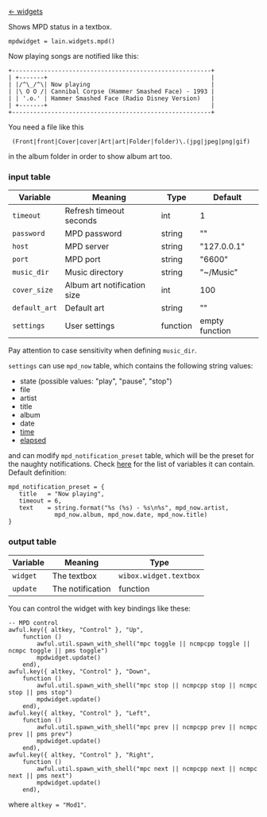 [<- widgets](https://github.com/copycat-killer/lain/wiki/Widgets)

Shows MPD status in a textbox.

	mpdwidget = lain.widgets.mpd()

Now playing songs are notified like this:

	+--------------------------------------------------------+
	| +-------+                                              |
	| |/^\_/^\| Now playing                                  |
    | |\ O O /| Cannibal Corpse (Hammer Smashed Face) - 1993 |
    | | '.o.' | Hammer Smashed Face (Radio Disney Version)   |
	| +-------+                                              |
	+--------------------------------------------------------+

You need a file like this

     (Front|front|Cover|cover|Art|art|Folder|folder)\.(jpg|jpeg|png|gif)

in the album folder in order to show album art too.

### input table

Variable | Meaning | Type | Default
--- | --- | --- | ---
`timeout` | Refresh timeout seconds | int | 1
`password` | MPD password | string | ""
`host` | MPD server | string | "127.0.0.1"
`port` | MPD port | string | "6600"
`music_dir` | Music directory | string | "~/Music"
`cover_size` | Album art notification size | int | 100
`default_art` | Default art | string | ""
`settings` | User settings | function | empty function

Pay attention to case sensitivity when defining `music_dir`.

`settings` can use `mpd_now` table, which contains the following string values:

- state (possible values: "play", "pause", "stop")
- file
- artist
- title
- album
- date
- [time](https://github.com/copycat-killer/lain/pull/90)
- [elapsed](https://github.com/copycat-killer/lain/pull/90)

and can modify `mpd_notification_preset` table, which will be the preset for the naughty notifications. Check [here](http://awesome.naquadah.org/doc/api/modules/naughty.html#notify) for the list of variables it can contain. Default definition:

    mpd_notification_preset = {
       title   = "Now playing",
       timeout = 6,
       text    = string.format("%s (%s) - %s\n%s", mpd_now.artist,
                 mpd_now.album, mpd_now.date, mpd_now.title)
    }

### output table

Variable | Meaning | Type
--- | --- | ---
`widget` | The textbox | `wibox.widget.textbox`
`update` | The notification | function

You can control the widget with key bindings like these:

    -- MPD control
    awful.key({ altkey, "Control" }, "Up",
        function ()
            awful.util.spawn_with_shell("mpc toggle || ncmpcpp toggle || ncmpc toggle || pms toggle")
            mpdwidget.update()
        end),
    awful.key({ altkey, "Control" }, "Down",
        function ()
            awful.util.spawn_with_shell("mpc stop || ncmpcpp stop || ncmpc stop || pms stop")
            mpdwidget.update()
        end),
    awful.key({ altkey, "Control" }, "Left",
        function ()
            awful.util.spawn_with_shell("mpc prev || ncmpcpp prev || ncmpc prev || pms prev")
            mpdwidget.update()
        end),
    awful.key({ altkey, "Control" }, "Right",
        function ()
            awful.util.spawn_with_shell("mpc next || ncmpcpp next || ncmpc next || pms next")
            mpdwidget.update()
        end),

where `altkey = "Mod1"`.
